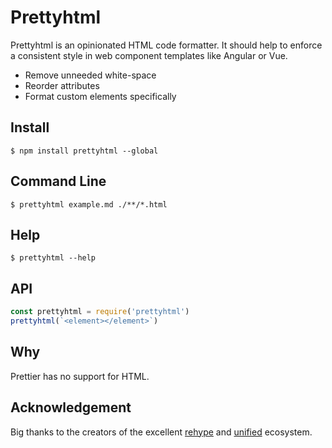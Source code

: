 # Prettyhtml

Prettyhtml is an opinionated HTML code formatter. It should help to enforce a consistent style in web component templates like Angular or Vue.

- Remove unneeded white-space
- Reorder attributes
- Format custom elements specifically

## Install

```
$ npm install prettyhtml --global
```

## Command Line

```
$ prettyhtml example.md ./**/*.html
```

## Help

```
$ prettyhtml --help
```

## API

```js
const prettyhtml = require('prettyhtml')
prettyhtml(`<element></element>`)
```

## Why

Prettier has no support for HTML.


## Acknowledgement

Big thanks to the creators of the excellent [rehype](https://github.com/rehypejs/rehype) and [unified](https://github.com/unifiedjs/unified) ecosystem.
